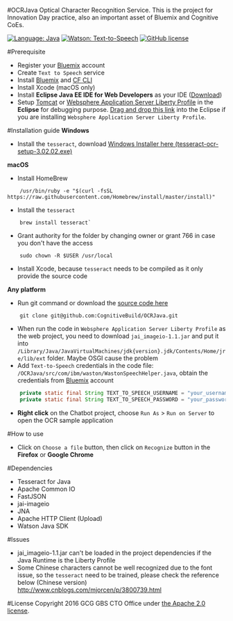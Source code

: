 #OCRJava
Optical Character Recognition Service. This is the project for Innovation Day practice, also an important asset of Bluemix and Cognitive CoEs.

[![Language: Java](https://img.shields.io/badge/language-java-black.svg?style=flat)](https://github.com/CognitiveBuild/OCRJava)
[![Watson: Text-to-Speech](https://img.shields.io/badge/watson-text--to--speech-994fd7.svg?style=flat)](https://github.com/CognitiveBuild/OCRJava)
[![GitHub license](https://img.shields.io/badge/license-Apache%202-blue.svg)](https://raw.githubusercontent.com/CognitiveBuild/Chatbot/master/LICENSE)

#Prerequisite
* Register your [Bluemix](https://console.ng.bluemix.net/) account
* Create `Text to Speech` service
* Install [Bluemix](http://clis.ng.bluemix.net/ui/home.html) and [CF CLI](https://github.com/cloudfoundry/cli/releases)
* Install Xcode (macOS only)
* Install **Eclipse Java EE IDE for Web Developers** as your IDE ([Download](http://eclipse.bluemix.net/packages/neon.1/))
* Setup [Tomcat](http://tomcat.apache.org/) or [Websphere Application Server Liberty Profile](https://developer.ibm.com/wasdev/downloads/liberty-profile-using-non-eclipse-environments/) in the **Eclipse** for debugging purpose. [Drag and drop this link](http://marketplace.eclipse.org/marketplace-client-intro?mpc_install=1778478) into the Eclipse if you are installing `Websphere Application Server Liberty Profile`.

#Installation guide
**Windows**
* Install the `tesseract`, download [Windows Installer here (tesseract-ocr-setup-3.02.02.exe)](https://sourceforge.net/projects/tesseract-ocr-alt/files/)

**macOS**
* Install HomeBrew
```shell
	/usr/bin/ruby -e "$(curl -fsSL https://raw.githubusercontent.com/Homebrew/install/master/install)"
```
* Install the `tesseract`
```shell
	brew install tesseract`
```
* Grant authority for the folder by changing owner or grant 766 in case you don't have the access
```shell
	sudo chown -R $USER /usr/local
```
* Install Xcode, because `tesseract` needs to be compiled as it only provide the source code

**Any platform**
* Run git command or download the [source code here](https://github.com/CognitiveBuild/OCRJava/archive/master.zip)
```shell
	git clone git@github.com:CognitiveBuild/OCRJava.git
```
* When run the code in `Websphere Application Server Liberty Profile` as the web project, you need to download `jai_imageio-1.1.jar` and put it into `/Library/Java/JavaVirtualMachines/jdk{version}.jdk/Contents/Home/jre/lib/ext` folder. Maybe OSGI cause the problem
* Add `Text-to-Speech` credentials in the code file: `/OCRJava/src/com/ibm/waston/WastonSpeechHelper.java`, obtain the credentials from [Bluemix](https://bluemix.net/) account
```java
	private static final String TEXT_TO_SPEECH_USERNAME = "your_username";
	private static final String TEXT_TO_SPEECH_PASSWORD = "your_password";
```
* **Right click** on the Chatbot project, choose `Run As` &gt; `Run on Server` to open the OCR sample application

#How to use
* Click on `Choose a file` button, then click on `Recognize` button in the **Firefox** or **Google Chrome**

#Dependencies
* Tesseract for Java
* Apache Common IO
* FastJSON
* jai-imageio
* JNA
* Apache HTTP Client (Upload)
* Watson Java SDK

#Issues
* jai_imageio-1.1.jar can't be loaded in the project dependencies if the Java Runtime is the Liberty Profile
* Some Chinese characters cannot be well recognized due to the font issue, so the `tesseract` need to be trained, please check the reference below (Chinese version) http://www.cnblogs.com/mjorcen/p/3800739.html

#License
Copyright 2016 GCG GBS CTO Office under [the Apache 2.0 license](LICENSE).
